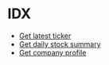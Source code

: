 # IDX

- [Get latest ticker](https://www.idx.co.id/umbraco/Surface/Helper/GetEmiten?emitenType=s)
- [Get daily stock summary](https://www.idx.co.id/umbraco/Surface/TradingSummary/GetStockSummary?Length=10000&date=20210802&_=1629628188245)
- [Get company profile](https://www.idx.co.id/umbraco/Surface/ListedCompany/GetCompanyProfilesDetail?emitenType=&kodeEmiten={t}&language=id-id)

